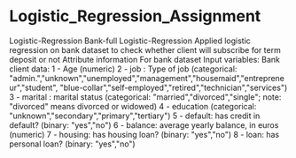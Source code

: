 # Logistic_Regression_Assignment
Logistic-Regression Bank-full  Logistic-Regression  Applied logistic regression on bank dataset to check whether client will subscribe for term deposit or not  Attribute information For bank dataset  Input variables:  Bank client data: 1 - Age (numeric) 2 - job : Type of job (categorical: "admin.","unknown","unemployed","management","housemaid","entrepreneur","student", "blue-collar","self-employed","retired","technician","services") 3 - marital : marital status (categorical: "married","divorced","single"; note: "divorced" means divorced or widowed) 4 - education (categorical: "unknown","secondary","primary","tertiary") 5 - default: has credit in default? (binary: "yes","no") 6 - balance: average yearly balance, in euros (numeric) 7 - housing: has housing loan? (binary: "yes","no") 8 - loan: has personal loan? (binary: "yes","no")
